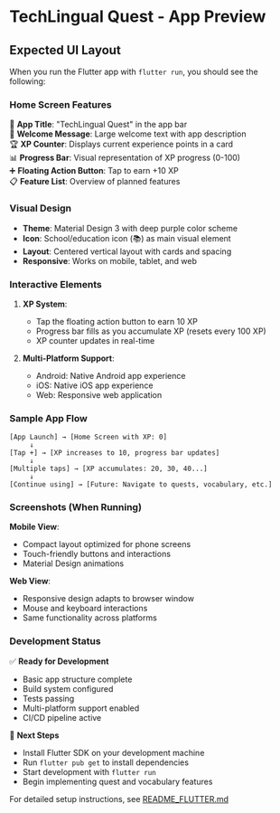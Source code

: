 # TechLingual Quest - App Preview

## Expected UI Layout

When you run the Flutter app with `flutter run`, you should see the following:

### Home Screen Features

🎯 **App Title**: "TechLingual Quest" in the app bar  
📱 **Welcome Message**: Large welcome text with app description  
🏆 **XP Counter**: Displays current experience points in a card  
📊 **Progress Bar**: Visual representation of XP progress (0-100)  
➕ **Floating Action Button**: Tap to earn +10 XP  
📋 **Feature List**: Overview of planned features  

### Visual Design

- **Theme**: Material Design 3 with deep purple color scheme
- **Icon**: School/education icon (📚) as main visual element
- **Layout**: Centered vertical layout with cards and spacing
- **Responsive**: Works on mobile, tablet, and web

### Interactive Elements

1. **XP System**: 
   - Tap the floating action button to earn 10 XP
   - Progress bar fills as you accumulate XP (resets every 100 XP)
   - XP counter updates in real-time

2. **Multi-Platform Support**:
   - Android: Native Android app experience
   - iOS: Native iOS app experience  
   - Web: Responsive web application

### Sample App Flow

```
[App Launch] → [Home Screen with XP: 0]
     ↓
[Tap +] → [XP increases to 10, progress bar updates]
     ↓
[Multiple taps] → [XP accumulates: 20, 30, 40...]
     ↓
[Continue using] → [Future: Navigate to quests, vocabulary, etc.]
```

### Screenshots (When Running)

**Mobile View**:
- Compact layout optimized for phone screens
- Touch-friendly buttons and interactions
- Material Design animations

**Web View**:
- Responsive design adapts to browser window
- Mouse and keyboard interactions
- Same functionality across platforms

### Development Status

✅ **Ready for Development**
- Basic app structure complete
- Build system configured
- Tests passing
- Multi-platform support enabled
- CI/CD pipeline active

🚀 **Next Steps**
- Install Flutter SDK on your development machine
- Run `flutter pub get` to install dependencies
- Start development with `flutter run`
- Begin implementing quest and vocabulary features

For detailed setup instructions, see [README_FLUTTER.md](README_FLUTTER.md)